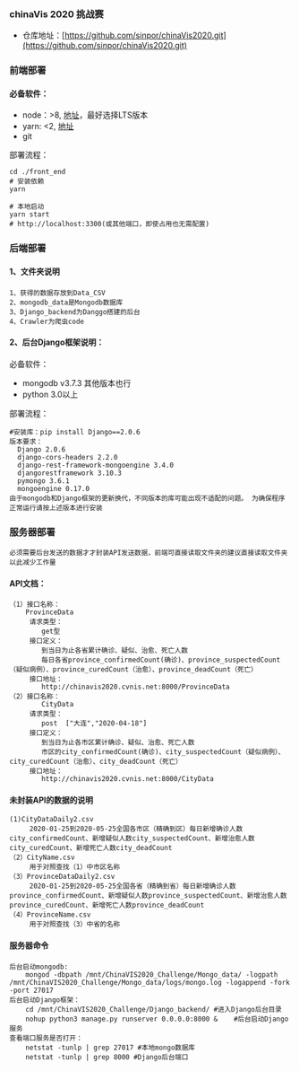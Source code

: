 ### chinaVis 2020 挑战赛

- 仓库地址：[https://github.com/sinpor/chinaVis2020.git](https://github.com/sinpor/chinaVis2020.git)

### 前端部署

#### 必备软件：

- node：>8, [地址](https://nodejs.org/zh-cn/)，最好选择LTS版本
- yarn: <2, [地址](https://classic.yarnpkg.com/en/docs/install)
- git

部署流程：

``` shell
cd ./front_end
# 安装依赖
yarn

# 本地启动
yarn start
# http://localhost:3300(或其他端口，即使占用也无需配置)
```
### 后端部署

#### 1、文件夹说明
```
1、获得的数据存放到Data_CSV 
2、mongodb_data是Mongodb数据库
3、Django_backend为Danggo搭建的后台
4、Crawler为爬虫code
```
#### 2、后台Django框架说明：
必备软件：
- mongodb v3.7.3 其他版本也行
- python 3.0以上

部署流程：
``` 下载完成后按以下版本安装python库
#安装库：pip install Django==2.0.6
版本要求：
  Django 2.0.6 
  django-cors-headers 2.2.0 
  django-rest-framework-mongoengine 3.4.0 
  djangorestframework 3.10.3 
  pymongo 3.6.1 
  mongoengine 0.17.0 
由于mongodb和Django框架的更新换代，不同版本的库可能出现不适配的问题。 为确保程序正常运行请按上述版本进行安装
```
### 服务器部署
```必须需要后台发送的数据才才封装API发送数据，前端可直接读取文件夹的建议直接读取文件夹以此减少工作量```
#### API文档：
	（1）接口名称：
		ProvinceData
	     请求类型：
	        get型
	     接口定义：
	        到当日为止各省累计确诊、疑似、治愈、死亡人数
	        每日各省province_confirmedCount(确诊)、province_suspectedCount（疑似病例）、province_curedCount（治愈）、province_deadCount（死亡）
	     接口地址：
	        http://chinavis2020.cvnis.net:8000/ProvinceData
	（2）接口名称：
	        CityData
	     请求类型：
	        post  ["大连","2020-04-18"]
	     接口定义：
	     	到当日为止各市区累计确诊、疑似、治愈、死亡人数
	        市区的city_confirmedCount(确诊)、city_suspectedCount（疑似病例）、city_curedCount（治愈）、city_deadCount（死亡）
	     接口地址：
	        http://chinavis2020.cvnis.net:8000/CityData
#### 未封装API的数据的说明
	(1)CityDataDaily2.csv
	     2020-01-25到2020-05-25全国各市区（精确到区）每日新增确诊人数city_confirmedCount、新增疑似人数city_suspectedCount、新增治愈人数city_curedCount、新增死亡人数city_deadCount
	（2）CityName.csv
	     用于对照查找（1）中市区名称
	（3）ProvinceDataDaily2.csv
	     2020-01-25到2020-05-25全国各省（精确到省）每日新增确诊人数province_confirmedCount、新增疑似人数province_suspectedCount、新增治愈人数province_curedCount、新增死亡人数province_deadCount
	（4）ProvinceName.csv
	     用于对照查找（3）中省的名称
#### 服务器命令
```
后台启动mongodb:
	mongod -dbpath /mnt/ChinaVIS2020_Challenge/Mongo_data/ -logpath /mnt/ChinaVIS2020_Challenge/Mongo_data/logs/mongo.log -logappend -fork -port 27017
后台启动Django框架：
	cd /mnt/ChinaVIS2020_Challenge/Django_backend/ #进入Django后台目录
	nohup python3 manage.py runserver 0.0.0.0:8000 &    #后台启动Django服务
查看端口服务是否打开：
	netstat -tunlp | grep 27017 #本地mongo数据库
	netstat -tunlp | grep 8000 #Django后台端口
```

